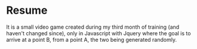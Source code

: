 # Resume

It is a small video game created during my third month of training (and haven't changed since), only in Javascript with Jquery where the goal is to arrive at a point B, from a point A, the two being generated randomly.
